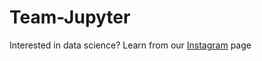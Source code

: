 # Team-Jupyter

Interested in data science? Learn from our [Instagram](https://www.instagram.com/filii_jupyter/) page
